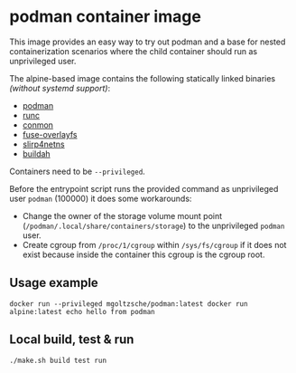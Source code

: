 # podman container image

This image provides an easy way to try out podman and a base for
nested containerization scenarios where the child container should
run as unprivileged user.

The alpine-based image contains the following statically linked binaries
_(without systemd support)_:
* [podman](https://github.com/containers/libpod)
* [runc](https://github.com/opencontainers/runc/)
* [conmon](https://github.com/containers/conmon)
* [fuse-overlayfs](https://github.com/containers/fuse-overlayfs)
* [slirp4netns](https://github.com/rootless-containers/slirp4netns)
* [buildah](https://github.com/containers/buildah)


Containers need to be `--privileged`.  


Before the entrypoint script runs the provided command as unprivileged
user `podman` (100000) it does some workarounds:
* Change the owner of the storage volume mount point
  (`/podman/.local/share/containers/storage`) to the unprivileged
  `podman` user.
* Create cgroup from `/proc/1/cgroup` within `/sys/fs/cgroup` if it does
  not exist because inside the container this cgroup is the cgroup root.


## Usage example

```
docker run --privileged mgoltzsche/podman:latest docker run alpine:latest echo hello from podman
```


## Local build, test & run

```
./make.sh build test run
```
